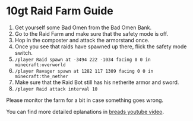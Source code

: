 # 10gt Raid Farm Guide

1. Get yourself some Bad Omen from the Bad Omen Bank.
2. Go to the Raid Farm and make sure that the safety mode is off.
3. Hop in the composter and attack the armorstand once.
4. Once you see that raids have spawned up there, flick the safety mode switch.
5. `/player Raid spawn at -3494 222 -1034 facing 0 0 in minecraft:overworld`
6. `/player Ravager spawn at 1282 117 1309 facing 0 0 in minecraft:the_nether`
7. Make sure that the Raid Bot still has his netherite armor and sword.
8. `/player Raid attack interval 10`

Please monitor the farm for a bit in case something goes wrong.

You can find more detailed eplanations in [breads youtube video](https://www.youtube.com/watch?v=owuP8P4s_8g&ab_channel=GaRLicBrEd).
